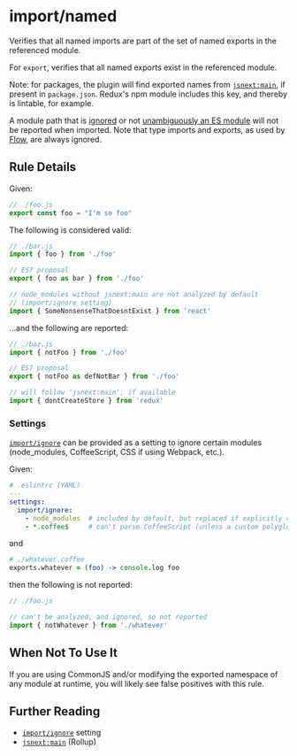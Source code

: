 # import/named

Verifies that all named imports are part of the set of named exports in the referenced module.

For `export`, verifies that all named exports exist in the referenced module.

Note: for packages, the plugin will find exported names
from [`jsnext:main`], if present in `package.json`.
Redux's npm module includes this key, and thereby is lintable, for example.

A module path that is [ignored] or not [unambiguously an ES module] will not be reported when imported. Note that type imports and exports, as used by [Flow], are always ignored.

[ignored]: ../../README.md#importignore
[unambiguously an ES module]: https://github.com/bmeck/UnambiguousJavaScriptGrammar
[Flow]: https://flow.org/


## Rule Details

Given:

```js
// ./foo.js
export const foo = "I'm so foo"
```

The following is considered valid:

```js
// ./bar.js
import { foo } from './foo'

// ES7 proposal
export { foo as bar } from './foo'

// node_modules without jsnext:main are not analyzed by default
// (import/ignore setting)
import { SomeNonsenseThatDoesntExist } from 'react'
```

...and the following are reported:

```js
// ./baz.js
import { notFoo } from './foo'

// ES7 proposal
export { notFoo as defNotBar } from './foo'

// will follow 'jsnext:main', if available
import { dontCreateStore } from 'redux'
```

### Settings

[`import/ignore`] can be provided as a setting to ignore certain modules (node_modules,
CoffeeScript, CSS if using Webpack, etc.).

Given:

```yaml
# .eslintrc (YAML)
---
settings:
  import/ignore:
    - node_modules  # included by default, but replaced if explicitly configured
    - *.coffee$     # can't parse CoffeeScript (unless a custom polyglot parser was configured)
```

and

```coffeescript
# ./whatever.coffee
exports.whatever = (foo) -> console.log foo
```

then the following is not reported:

```js
// ./foo.js

// can't be analyzed, and ignored, so not reported
import { notWhatever } from './whatever'
```

## When Not To Use It

If you are using CommonJS and/or modifying the exported namespace of any module at
runtime, you will likely see false positives with this rule.

## Further Reading

- [`import/ignore`] setting
- [`jsnext:main`] (Rollup)


[`jsnext:main`]: https://github.com/rollup/rollup/wiki/jsnext:main
[`import/ignore`]: ../../README.md#importignore
